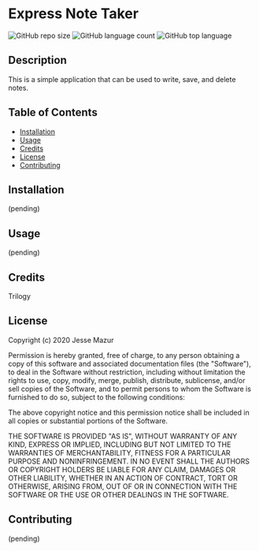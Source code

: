 
# Express Note Taker
![GitHub repo size](https://img.shields.io/github/repo-size/JMantis0/express-note-taker)  ![GitHub language count](https://img.shields.io/github/languages/count/JMantis0/express-note-taker)  ![GitHub top language](https://img.shields.io/github/languages/top/JMantis0/express-note-taker)  

## Description

This is a simple application that can be used to write, save, and delete notes.

## Table of Contents
* [Installation](#installation)
* [Usage](#usage)
* [Credits](#credits)
* [License](#license)
* [Contributing](#contributing)


## Installation

(pending)

## Usage

(pending)

## Credits

Trilogy

## License


Copyright (c) 2020 Jesse Mazur

Permission is hereby granted, free of charge, to any person obtaining a copy
of this software and associated documentation files (the "Software"), to deal
in the Software without restriction, including without limitation the rights
to use, copy, modify, merge, publish, distribute, sublicense, and/or sell
copies of the Software, and to permit persons to whom the Software is
furnished to do so, subject to the following conditions:

The above copyright notice and this permission notice shall be included in all
copies or substantial portions of the Software.

THE SOFTWARE IS PROVIDED "AS IS", WITHOUT WARRANTY OF ANY KIND, EXPRESS OR
IMPLIED, INCLUDING BUT NOT LIMITED TO THE WARRANTIES OF MERCHANTABILITY,
FITNESS FOR A PARTICULAR PURPOSE AND NONINFRINGEMENT. IN NO EVENT SHALL THE
AUTHORS OR COPYRIGHT HOLDERS BE LIABLE FOR ANY CLAIM, DAMAGES OR OTHER
LIABILITY, WHETHER IN AN ACTION OF CONTRACT, TORT OR OTHERWISE, ARISING FROM,
OUT OF OR IN CONNECTION WITH THE SOFTWARE OR THE USE OR OTHER DEALINGS IN THE
SOFTWARE.

## Contributing

(pending)
